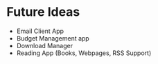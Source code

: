 # Future Ideas

- Email Client App
- Budget Management app
- Download Manager
- Reading App (Books, Webpages, RSS Support)
